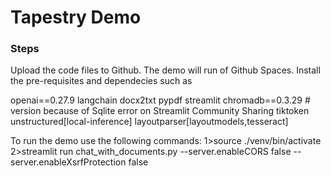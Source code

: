 # Tapestry Demo

### Steps
Upload the code files to Github. The demo will run of Github Spaces. 
Install the pre-requisites and dependecies such as

openai==0.27.9
langchain
docx2txt
pypdf
streamlit
chromadb==0.3.29 # version because of Sqlite error on Streamlit Community Sharing
tiktoken
unstructured[local-inference]
layoutparser[layoutmodels,tesseract]

To run the demo use the following commands:
1>source ./venv/bin/activate
2>streamlit run chat_with_documents.py --server.enableCORS false --server.enableXsrfProtection false
